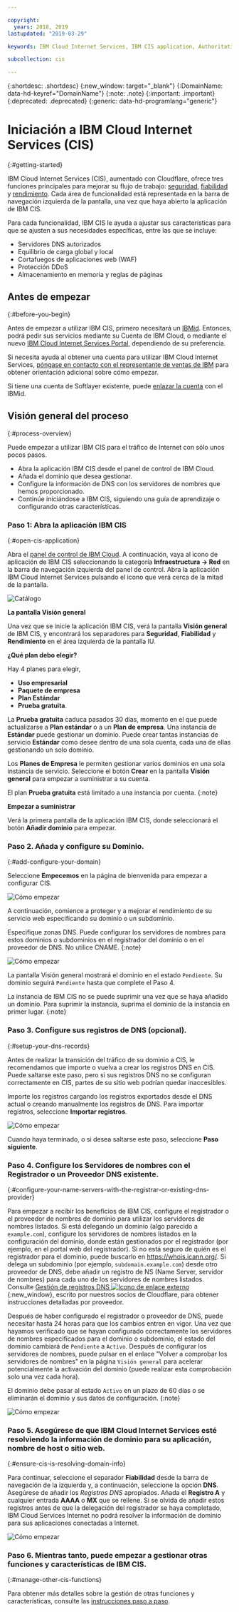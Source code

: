 ```yaml
---

copyright:
  years: 2018, 2019
lastupdated: "2019-03-29"

keywords: IBM Cloud Internet Services, IBM CIS application, Authoritative DNS servers

subcollection: cis

---
```


{:shortdesc: .shortdesc}
{:new_window: target="_blank"}
{:DomainName: data-hd-keyref="DomainName"}
{:note: .note}
{:important: .important}
{:deprecated: .deprecated}
{:generic: data-hd-programlang="generic"}

# Iniciación a IBM Cloud Internet Services (CIS)
{:#getting-started}

IBM Cloud Internet Services (CIS), aumentado con Cloudflare, ofrece tres funciones principales para mejorar su flujo de trabajo: [seguridad](/docs/infrastructure/cis?topic=cis-manage-your-ibm-cis-for-optimal-security), [fiabilidad](/docs/infrastructure/cis?topic=cis-manage-your-ibm-cis-deployment-for-optimal-reliability) y [rendimiento](/docs/infrastructure/cis?topic=cis-manage-your-cis-deployment-for-best-performance). Cada área de funcionalidad está representada en la barra de navegación izquierda de la pantalla, una vez que haya abierto la aplicación de IBM CIS.

Para cada funcionalidad, IBM CIS le ayuda a ajustar sus características para que se ajusten a sus necesidades específicas, entre las que se incluye:

 * Servidores DNS autorizados
 * Equilibrio de carga global y local
 * Cortafuegos de aplicaciones web (WAF)
 * Protección DDoS
 * Almacenamiento en memoria y reglas de páginas


## Antes de empezar
{:#before-you-begin}

Antes de empezar a utilizar IBM CIS, primero necesitará un [IBMid](https://www.ibm.com/account/reg/us-en/signup?formid=urx-19776). Entonces, podrá pedir sus servicios mediante su Cuenta de IBM Cloud, o mediante el nuevo [IBM Cloud Internet Services Portal](https://{DomainName}/catalog/services/internet-services), dependiendo de su preferencia.

Si necesita ayuda al obtener una cuenta para utilizar IBM Cloud Internet Services, [póngase en contacto con el representante de ventas de IBM](https://{DomainName}/cloud/support) para obtener orientación adicional sobre cómo empezar.

Si tiene una cuenta de Softlayer existente, puede [enlazar la cuenta](https://{DomainName}/docs/account?topic=account-unifyingaccounts) con el IBMid. 

## Visión general del proceso
{:#process-overview}

Puede empezar a utilizar IBM CIS para el tráfico de Internet con sólo unos pocos pasos.

 * Abra la aplicación IBM CIS desde el panel de control de IBM Cloud.
 * Añada el dominio que desea gestionar.
 * Configure la información de DNS con los servidores de nombres que hemos proporcionado.
 * Continúe iniciándose a IBM CIS, siguiendo una guía de aprendizaje o configurando otras características.

### Paso 1: Abra la aplicación IBM CIS
{:#open-cis-application}

Abra el [panel de control de IBM Cloud](https://{DomainName}/catalog/). A continuación, vaya al icono de aplicación de IBM CIS seleccionando la categoría **Infraestructura -> Red** en la barra de navegación izquierda del panel de control. Abra la aplicación IBM Cloud Internet Services pulsando el icono que verá cerca de la mitad de la pantalla. 

![Catálogo](images/catalog-cis-tile.png)

**La pantalla Visión general**

Una vez que se inicie la aplicación IBM CIS, verá la pantalla **Visión general** de IBM CIS, y encontrará los separadores para **Seguridad**, **Fiabilidad** y **Rendimiento** en el área izquierda de la pantalla IU.

**¿Qué plan debo elegir?**

Hay 4 planes para elegir, 
* **Uso empresarial** 
* **Paquete de empresa** 
* **Plan Estándar** 
* **Prueba gratuita**. 

La **Prueba gratuita** caduca pasados 30 días, momento en el que puede actualizarse a **Plan estándar** o a un **Plan de empresa**. Una instancia de **Estándar** puede gestionar un dominio. Puede crear tantas instancias de servicio **Estándar** como desee dentro de una sola cuenta, cada una de ellas gestionando un solo dominio. 

Los **Planes de Empresa** le permiten gestionar varios dominios en una sola instancia de servicio. Seleccione el botón **Crear** en la pantalla **Visión general** para empezar a suministrar a su cuenta.

El plan **Prueba gratuita** está limitado a una instancia por cuenta. 
{:note}

**Empezar a suministrar**

Verá la primera pantalla de la aplicación IBM CIS, donde seleccionará el botón **Añadir dominio** para empezar.


### Paso 2. Añada y configure su Dominio.
{:#add-configure-your-domain}

Seleccione **Empecemos** en la página de bienvenida para empezar a configurar CIS.

![Cómo empezar](images/overview-setup-step1.png)

A continuación, comience a proteger y a mejorar el rendimiento de su servicio web especificando su dominio o un subdominio.

Especifique zonas DNS. Puede configurar los servidores de nombres para estos dominios o subdominios en el registrador del dominio o en el proveedor de DNS. No utilice CNAME.
{:note}

![Cómo empezar](images/overview-setup-step2.png)

La pantalla Visión general mostrará el dominio en el estado `Pendiente`. Su dominio seguirá `Pendiente` hasta que complete el Paso 4.

La instancia de IBM CIS no se puede suprimir una vez que se haya añadido un dominio. Para suprimir la instancia, suprima el dominio de la instancia en primer lugar.
{:note}

### Paso 3. Configure sus registros de DNS (opcional).
{:#setup-your-dns-records}

Antes de realizar la transición del tráfico de su dominio a CIS, le recomendamos que importe o vuelva a crear los registros DNS en CIS. Puede saltarse este paso, pero si sus registros DNS no se configuran correctamente en CIS, partes de su sitio web podrían quedar inaccesibles.

Importe los registros cargando los registros exportados desde el DNS actual o creando manualmente los registros de DNS. Para importar registros, seleccione **Importar registros**.

![Cómo empezar](images/overview-setup-step3.png)

Cuando haya terminado, o si desea saltarse este paso, seleccione **Paso siguiente**.

### Paso 4. Configure los Servidores de nombres con el Registrador o un Proveedor DNS existente.
{:#configure-your-name-servers-with-the-registrar-or-existing-dns-provider}

Para empezar a recibir los beneficios de IBM CIS, configure el registrador o el proveedor de nombres de dominio para utilizar los servidores de nombres listados. Si está delegando un dominio (algo parecido a `example.com`), configure los servidores de nombres listados en la configuración del dominio, donde están gestionados por el registrador (por ejemplo, en el portal web del registrador). Si no está seguro de quién es el registrador para el dominio, puede buscarlo en https://whois.icann.org/. Si delega un subdominio (por ejemplo, `subdomain.example.com`) desde otro proveedor de DNS, debe añadir un registro de NS (Name Server, servidor de nombres) para cada uno de los servidores de nombres listados. Consulte [Gestión de registros DNS ![Icono de enlace externo](../../icons/launch-glyph.svg "Icono de enlace externo")](https://support.cloudflare.com/hc/en-us/articles/360019093151-Managing-DNS-records-in-Cloudflare){:new_window}, escrito por nuestros socios de Cloudflare, para obtener instrucciones detalladas por proveedor.

Después de haber configurado el registrador o proveedor de DNS, puede necesitar hasta 24 horas para que los cambios entren en vigor. Una vez que hayamos verificado que se hayan configurado correctamente los servidores de nombres especificados para el dominio o subdominio, el estado del dominio cambiará de `Pendiente` a `Activo`. Después de configurar los servidores de nombres, puede pulsar en el enlace "Volver a comprobar los servidores de nombres" en la página `Visión general` para acelerar potencialmente la activación del dominio (puede realizar esta comprobación solo una vez cada hora).

El dominio debe pasar al estado `Activo` en un plazo de 60 días o se eliminarán el dominio y sus datos de configuración. 
{:note}

![Cómo empezar](images/overview-setup-step4.png)

### Paso 5. Asegúrese de que IBM Cloud Internet Services esté resolviendo la información de dominio para su aplicación, nombre de host o sitio web.
{:#ensure-cis-is-resolving-domain-info}

Para continuar, seleccione el separador **Fiabilidad** desde la barra de navegación de la izquierda y, a continuación, seleccione la opción **DNS**. Asegúrese de añadir los _Registros DNS_ apropiados. Añada el **Registro A** y cualquier entrada **AAAA** o **MX** que se rellene. Si se olvida de añadir estos registros antes de que la delegación del registrador se haya completado, IBM Cloud Services Internet no podrá resolver la información de dominio para sus aplicaciones conectadas a Internet.

![Cómo empezar](images/dns-records.png)

### Paso 6. Mientras tanto, puede empezar a gestionar otras funciones y características de IBM CIS.
{:#manage-other-cis-functions}

Para obtener más detalles sobre la gestión de otras funciones y características, consulte las [instrucciones paso a paso](/docs/infrastructure/cis?topic=cis-manage-your-ibm-cloud-internet-services-cis-deployment).
